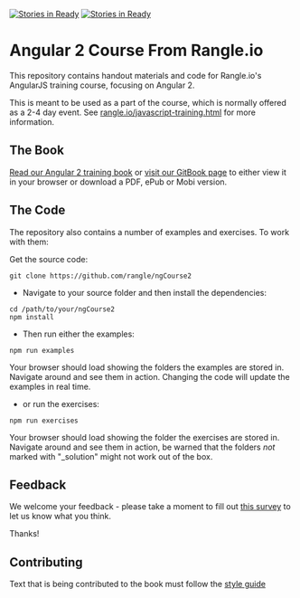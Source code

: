 [![Stories in Ready](https://badge.waffle.io/rangle/ngCourse2.png?label=ready&title=Ready)](https://waffle.io/rangle/ngCourse2)
[![Stories in Ready](https://badge.waffle.io/rangle/ngCourse2.png?label=ready&title=Ready)](https://waffle.io/rangle/ngCourse2)
# Angular 2 Course From Rangle.io

This repository contains handout materials and code for Rangle.io's AngularJS training course, focusing on Angular 2.

This is meant to be used as a part of the course, which is normally offered as a 2-4 day event. See [rangle.io/javascript-training.html](http://rangle.io/javascript-training.html) for more information.


## The Book

 [Read our Angular 2 training book](http://angular-2-training-book.rangle.io/ "Rangle.io's Angular 2 Book") or [visit our GitBook page](https://www.gitbook.com/book/rangle-io/ngcourse2/details "Rangle.io's Angular 2 Book on GitBooks") to either view it in your browser or download a PDF, ePub or Mobi version.

## The Code

The repository also contains a number of examples and exercises. To work with them:

Get the source code:

```
git clone https://github.com/rangle/ngCourse2
```

- Navigate to your source folder and then install the dependencies:

```
cd /path/to/your/ngCourse2
npm install
```

- Then run either the examples:

```
npm run examples
```

Your browser should load showing the folders the examples are stored in. Navigate around and see them in action.  Changing the code will update the examples in real time.

- or run the exercises:

```
npm run exercises
```

Your browser should load showing the folder the exercises are stored in. Navigate around and see them in action, be warned that the folders _not_ marked with "_solution" might not work out of the box.


## Feedback

We welcome your feedback - please take a moment to fill out [this survey](https://docs.google.com/a/rangle.io/forms/d/1XKURJrviGF_eY2s1U_hyAWvq3oZqQ2a3OeUJHjQx-TA/viewform?edit_requested=true) to let us know what you think.

Thanks!

## Contributing

Text that is being contributed to the book must follow the [style guide](https://docs.google.com/document/d/1Na6tKvNUowJqlQHgAd-oG2op_SoN4fP4XR7LzVIpatw "Rangle.io Angular 2, English Style Guide")


